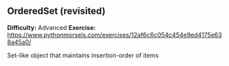 ## OrderedSet (revisited)
**Difficulty:** Advanced
**Exercise:** https://www.pythonmorsels.com/exercises/12af6c6c054c454e9ed4175e638a45a0/

Set-like object that maintains insertion-order of items
    